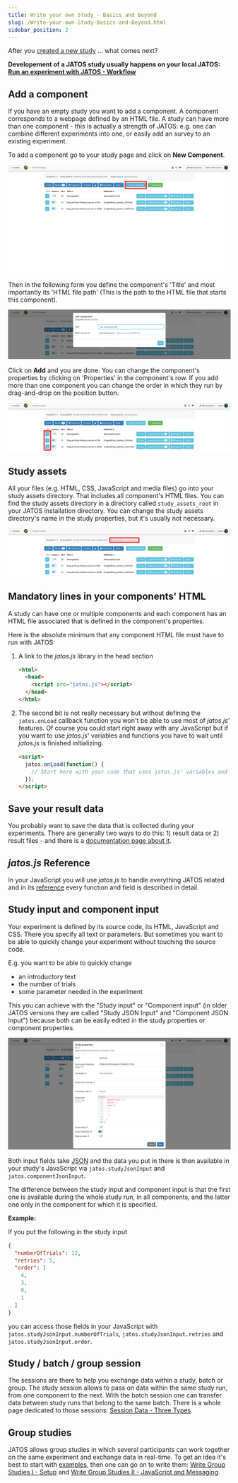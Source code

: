 ```yaml
---
title: Write your own Study - Basics and Beyond
slug: /Write-your-own-Study-Basics-and-Beyond.html
sidebar_position: 2
---
```


After you [created a new study](Create-a-new-study.html) ... what comes next?

**Developement of a JATOS study usually happens on your local JATOS: [Run an experiment with JATOS - Workflow](Run-an-experiment-with-JATOS-Workflow.html)**


## Add a component

If you have an empty study you want to add a component. A component corresponds to a webpage defined by an HTML file. A study can have more than one component - this is actually a strength of JATOS: e.g. one can combine different experiments into one, or easily add an survey to an existing experiment.

To add a component go to your study page and click on **New Component**.

![New Component](/img/v39x/new-component.png)

Then in the following form you define the component's 'Title' and most importantly its 'HTML file path' (This is the path to the HTML file that starts this component).

![New Component](/img/v39x/new-component-properites.png)

Click on **Add** and you are done. You can change the component's properties by clicking on 'Properties' in the component's row. If you add more than one component you can change the order in which they run by drag-and-drop on the position button.

![Position Component](/img/v39x/component-position-dragndrop.png)


## Study assets

All your files (e.g. HTML, CSS, JavaScript and media files) go into your study assets directory. That includes all component's HTML files. You can find the study assets directory in a directory called `study_assets_root` in your JATOS installation directory. You can change the study assets directory's name in the study properties, but it's usually not necessary.

![Position Component](/img/v39x/study-assets-name.png)


## Mandatory lines in your components' HTML

A study can have one or multiple components and each component has an HTML file associated that is defined in the component's properties.

Here is the absolute minimum that any component HTML file must have to run with JATOS:

1. A link to the _jatos.js_ library in the head section

   ~~~ html
   <html>
     <head>
       <script src="jatos.js"></script>
     </head>
   </html>   
   ~~~

1. The second bit is not really necessary but without defining the `jatos.onLoad` callback function you won't be able to use most of _jatos.js_' features. Of course you could start right away with any JavaScript but if you want to use _jatos.js_' variables and functions you have to wait until _jatos.js_ is finished initializing.

   ~~~ html
   <script>
     jatos.onLoad(function() {
       // Start here with your code that uses jatos.js' variables and functions
     });
   </script>   
   ~~~


## Save your result data

You probably want to save the data that is collected during your experiments. There are generally two ways to do this: 1) result data or 2) result files - and there is a [documentation page about it](Submit-and-upload-data-to-the-server.html).


## _jatos.js_ Reference

In your JavaScript you will use _jatos.js_ to handle everything JATOS related and in its [reference](jatos.js-Reference.html) every function and field is described in detail.


## Study input and component input

Your experiment is defined by its source code, its HTML, JavaScript and CSS. There you specify all text or parameters. But sometimes you want to be able to quickly change your experiment without touching the source code.

E.g. you want to be able to quickly change
* an introductory text
* the number of trials
* some parameter needed in the experiment

This you can achieve with the "Study input" or "Component input" (in older JATOS versions they are called "Study JSON Input" and "Component JSON Input") because both can be easily edited in the study properties or component properties.

![Study properties / study input](/img/v39x/study-input.png)

Both input fields take [JSON](https://www.w3schools.com/whatis/whatis_json.asp) and the data you put in there is then available in your study's JavaScript via `jatos.studyJsonInput` and `jatos.componentJsonInput`.

The difference between the study input and component input is that the first one is available during the whole study run, in all components, and the latter one only in the component for which it is specified.

**Example:**

If you put the following in the study input

```json
{
  "numberOfTrials": 12,
  "retries": 5,
  "order": [
    4,
    3,
    0,
    1
  ]
}
```

you can access those fields in your JavaScript with `jatos.studyJsonInput.numberOfTrials`, `jatos.studyJsonInput.retries` and `jatos.studyJsonInput.order`.


## Study / batch / group session

The sessions are there to help you exchange data within a study, batch or group. The study session allows to pass on data within the same study run, from one component to the next. With the batch session one can transfer data between study runs that belong to the same batch. There is a whole page dedicated to those sessions: [Session Data - Three Types](/Session-Data-Three-Types.html).


## Group studies

JATOS allows group studies in which several participants can work together on the same experiment and exchange data in real-time.
To get an idea it's best to start with [examples](Example-Group-Studies.html), then one can go on to write them: [Write Group Studies I - Setup](Write-Group-Studies-I-Setup.html) and [Write Group Studies II - JavaScript and Messaging](Write-Group-Studies-II-JavaScript-and-Messaging.html).
